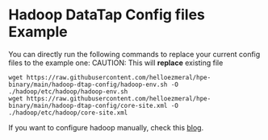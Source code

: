 # Hadoop DataTap Config files Example

You can directly run the following commands to replace your current config files to the example one: 
CAUTION: This will **replace** existing file
```
wget https://raw.githubusercontent.com/helloezmeral/hpe-binary/main/hadoop-dtap-config/hadoop-env.sh -O ./hadoop/etc/hadoop/hadoop-env.sh 
wget https://raw.githubusercontent.com/helloezmeral/hpe-binary/main/hadoop-dtap-config/core-site.xml -O ./hadoop/etc/hadoop/core-site.xml 
```

If you want to configure hadoop manually, check this [blog](https://github.com/helloezmeral/blog/tree/main/Accessing-dtap-in-pods).
